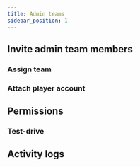 ```yaml
---
title: Admin teams
sidebar_position: 1
---
```


## Invite admin team members

### Assign team

### Attach player account

## Permissions

### Test-drive

## Activity logs